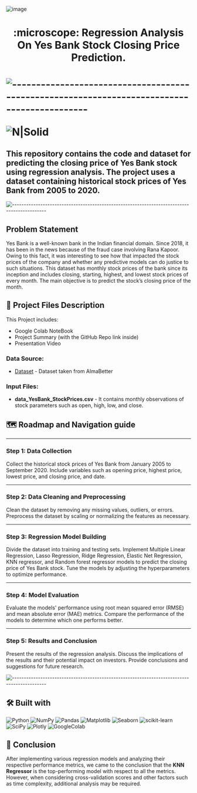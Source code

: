![image](https://github.com/user-attachments/assets/45def2b5-cde1-4a1f-9dde-22c12d3f322b)
<h1 align='center'> :microscope: Regression Analysis On Yes Bank Stock Closing Price Prediction.<h1>

![--------------------------------------------------------------------------------------------](https://github.com/andreasbm/readme/blob/master/assets/lines/grass.png)

![N|Solid](https://upload.wikimedia.org/wikipedia/commons/d/d1/Yes_Bank_Logo-01.png)

## This repository contains the code and dataset for predicting the closing price of Yes Bank stock using regression analysis. The project uses a dataset containing historical stock prices of Yes Bank from 2005 to 2020.

![--------------------------------------------------------------------------------------------](https://github.com/andreasbm/readme/blob/master/assets/lines/grass.png)

## Problem Statement
Yes Bank is a well-known bank in the Indian financial domain. Since 2018, it has
been in the news because of the fraud case involving Rana Kapoor. Owing to this
fact, it was interesting to see how that impacted the stock prices of the company
and whether any predictive models can do justice to such situations. This dataset
has monthly stock prices of the bank since its inception and includes closing,
starting, highest, and lowest stock prices of every month. The main objective is
to predict the stock’s closing price of the month.

## 💾 Project Files Description
This Project includes:
- Google Colab NoteBook
- Project Summary (with the GitHub Repo link inside)
- Presentation Video

### Data Source:
- [Dataset](https://raw.githubusercontent.com/Datawithabhishek/Yes-Bank-Stock-Closing-Price-Prediction/main/data_YesBank_StockPrices.csv) - Dataset taken from AlmaBetter

### Input Files:
- **data_YesBank_StockPrices.csv** - It contains monthly observations of stock parameters such as open, high, low, and close.

## 🗺️ Roadmap and Navigation guide

---

### Step 1: Data Collection
Collect the historical stock prices of Yes Bank from January 2005 to September 2020. Include variables such as opening price, highest price, lowest price, and closing price, and date.

---

### Step 2: Data Cleaning and Preprocessing
Clean the dataset by removing any missing values, outliers, or errors. Preprocess the dataset by scaling or normalizing the features as necessary.

---

### Step 3: Regression Model Building
Divide the dataset into training and testing sets. Implement Multiple Linear Regression, Lasso Regression, Ridge Regression, Elastic Net Regression, KNN regressor, and Random forest regressor models to predict the closing price of Yes Bank stock. Tune the models by adjusting the hyperparameters to optimize performance.

---

### Step 4: Model Evaluation
Evaluate the models' performance using root mean squared error (RMSE) and mean absolute error (MAE) metrics. Compare the performance of the models to determine which one performs better.

---

### Step 5: Results and Conclusion
Present the results of the regression analysis. Discuss the implications of the results and their potential impact on investors. Provide conclusions and suggestions for future research.

![--------------------------------------------------------------------------------------------](https://github.com/andreasbm/readme/blob/master/assets/lines/grass.png)

## 🛠️ Built with

![Python](https://img.shields.io/badge/Python-FFD43B?style=for-the-badge&logo=python&logoColor=blue)
![NumPy](https://img.shields.io/badge/Numpy-777BB4?style=for-the-badge&logo=numpy&logoColor=white)
![Pandas](https://img.shields.io/badge/Pandas-2C2D72?style=for-the-badge&logo=pandas&logoColor=white)
![Matplotlib](https://img.shields.io/badge/Matplotlib-%23ffffff.svg?style=for-the-badge&logo=Matplotlib&logoColor=black)
![Seaborn](https://img.shields.io/badge/Seaborn-blue?style=for-the-badge&logo=Seaborn)
![scikit-learn](https://img.shields.io/badge/scikit--learn-%23F7931E.svg?style=for-the-badge&logo=scikit-learn&logoColor=white)
![SciPy](https://img.shields.io/badge/SciPy-%230C55A5.svg?style=for-the-badge&logo=scipy&logoColor=%white)
![Plotly](https://img.shields.io/badge/Plotly-%233F4F75.svg?style=for-the-badge&logo=plotly&logoColor=white)
![GoogleColab](https://img.shields.io/badge/GoogleColab-orange?style=for-the-badge&logo=GoogleColab)

## :scroll: Conclusion

After implementing various regression models and analyzing their respective performance metrics, we came to the conclusion that the **KNN Regressor** is the top-performing model with respect to all the metrics. However, when considering cross-validation scores and other factors such as time complexity, additional analysis may be required.

